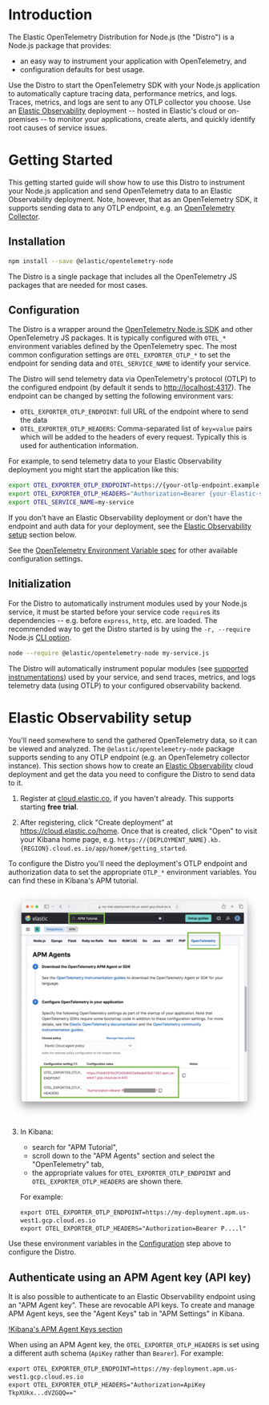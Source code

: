 # Introduction

The Elastic OpenTelemetry Distribution for Node.js (the "Distro") is a Node.js
package that provides:

- an easy way to instrument your application with OpenTelemetry, and
- configuration defaults for best usage.

Use the Distro to start the OpenTelemetry SDK with your Node.js application to automatically
capture tracing data, performance metrics, and logs. Traces, metrics, and logs are sent
to any OTLP collector you choose. Use an [Elastic Observability](https://www.elastic.co/observability)
deployment -- hosted in Elastic's cloud or on-premises -- to monitor your applications, create alerts,
and quickly identify root causes of service issues.


# Getting Started

This getting started guide will show how to use this Distro to instrument your Node.js application and send OpenTelemetry data to an Elastic Observability deployment. Note, however, that as an OpenTelemetry SDK, it supports sending data to any OTLP endpoint, e.g. an [OpenTelemetry Collector](https://opentelemetry.io/docs/collector/).

## Installation

```sh
npm install --save @elastic/opentelemetry-node
```

The Distro is a single package that includes all the OpenTelemetry JS packages
that are needed for most cases.

<!-- TODO: refer to advanced section of "start the SDK" when we have that doc. -->

## Configuration

The Distro is a wrapper around the [OpenTelemetry Node.js SDK](https://github.com/open-telemetry/opentelemetry-js/tree/main/experimental/packages/opentelemetry-sdk-node)
and other OpenTelemetry JS packages. It is typically configured with `OTEL_*`
environment variables defined by the OpenTelemetry spec. The most common
configuration settings are `OTEL_EXPORTER_OTLP_*` to set the endpoint for
sending data and `OTEL_SERVICE_NAME` to identify your service.

The Distro will send telemetry data via OpenTelemetry's protocol (OTLP) to the
configured endpoint (by default it sends to <http://localhost:4317>). The
endpoint can be changed by setting the following environment vars:

- `OTEL_EXPORTER_OTLP_ENDPOINT`: full URL of the endpoint where to send the data
- `OTEL_EXPORTER_OTLP_HEADERS`: Comma-separated list of `key=value` pairs which
  will be added to the headers of every request. Typically this is used for
  authentication information.

For example, to send telemetry data to your Elastic Observability deployment you
might start the application like this:

```sh
export OTEL_EXPORTER_OTLP_ENDPOINT=https://{your-otlp-endpoint.example.com}
export OTEL_EXPORTER_OTLP_HEADERS="Authorization=Bearer {your-Elastic-secret-token}"
export OTEL_SERVICE_NAME=my-service
```

If you don't have an Elastic Observability deployment or don't have the
endpoint and auth data for your deployment, see the [Elastic Observability setup](#elastic-observability-setup)
section below.

See the [OpenTelemetry Environment Variable spec](https://opentelemetry.io/docs/specs/otel/configuration/sdk-environment-variables/) for other available configuration settings.

## Initialization

For the Distro to automatically instrument modules used by your Node.js service,
it must be started before your service code `require`s its dependencies --
e.g. before `express`, `http`, etc. are loaded. The recommended way to get the
Distro started is by using the `-r, --require` Node.js
[CLI option](https://nodejs.org/api/cli.html#-r---require-module).

```sh
node --require @elastic/opentelemetry-node my-service.js
```

The Distro will automatically instrument popular modules (see [supported instrumentations](./supported-technologies.md#instrumentations))
used by your service, and send traces, metrics, and logs telemetry data (using
OTLP) to your configured observability backend.

<!-- TODO: link to a reference section on other ways to start the Distro once we have those docs. -->


# Elastic Observability setup

You'll need somewhere to send the gathered OpenTelemetry data, so it can be
viewed and analyzed. The `@elastic/opentelemetry-node` package supports sending
to any OTLP endpoint (e.g. an OpenTelemetry collector instance). This section
shows how to create an [Elastic Observability](https://www.elastic.co/observability)
cloud deployment and get the data you need to configure the Distro to send
data to it.

1. Register at [cloud.elastic.co](https://cloud.elastic.co/registration), if you haven't already. This supports starting **free trial**.

2. After registering, click "Create deployment" at <https://cloud.elastic.co/home>.  Once that is created, click "Open" to visit your Kibana home page, e.g. `https://{DEPLOYMENT_NAME}.kb.{REGION}.cloud.es.io/app/home#/getting_started`.

To configure the Distro you'll need the deployment's OTLP endpoint and
authorization data to set the appropriate `OTLP_*` environment variables. You
can find these in Kibana's APM tutorial.

![Kibana's APM tutorial showing OTel settings](./img/otlp-endpoint-settings.png)

3. In Kibana:

    - search for "APM Tutorial",
    - scroll down to the "APM Agents" section and select the "OpenTelemetry" tab,
    - the appropriate values for `OTEL_EXPORTER_OTLP_ENDPOINT` and
      `OTEL_EXPORTER_OTLP_HEADERS` are shown there.

    For example:

    ```
    export OTEL_EXPORTER_OTLP_ENDPOINT=https://my-deployment.apm.us-west1.gcp.cloud.es.io
    export OTEL_EXPORTER_OTLP_HEADERS="Authorization=Bearer P....l"
    ```

Use these environment variables in the [Configuration](#configuration) step
above to configure the Distro.

## Authenticate using an APM Agent key (API key)

It is also possible to authenticate to an Elastic Observability endpoint using
an "APM Agent key". These are revocable API keys. To create and manage
APM Agent keys, see the "Agent Keys" tab in "APM Settings" in Kibana.

[!Kibana's APM Agent Keys section](./img/kibana-apm-agent-keys.png)

When using an APM Agent key, the `OTEL_EXPORTER_OTLP_HEADERS` is set using a
different auth schema (`ApiKey` rather than `Bearer`). For example:

```
export OTEL_EXPORTER_OTLP_ENDPOINT=https://my-deployment.apm.us-west1.gcp.cloud.es.io
export OTEL_EXPORTER_OTLP_HEADERS="Authorization=ApiKey TkpXUkx...dVZGQQ=="
```
